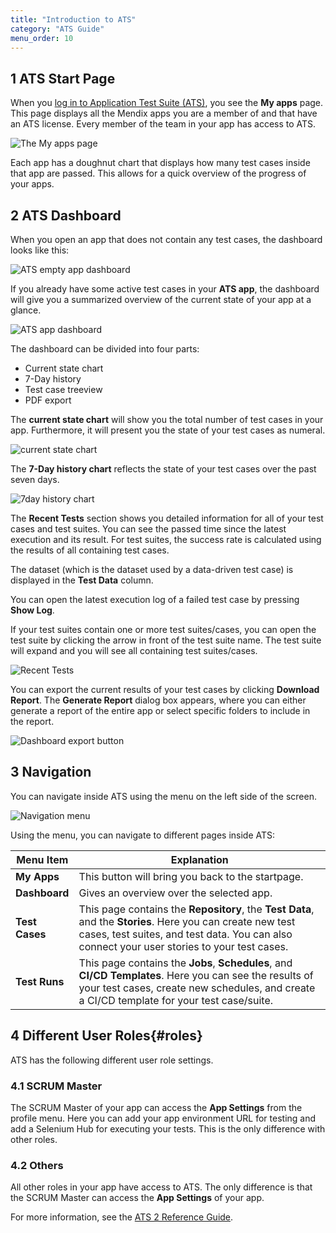 ```yaml
---
title: "Introduction to ATS"
category: "ATS Guide"
menu_order: 10
---
```


## 1 ATS Start Page

When you [log in to Application Test Suite (ATS)](https://ats.mendix.com), you see the **My apps** page. This page displays all the Mendix apps you are a member of and that have an ATS license. Every member of the team in your app has access to ATS.

![The My apps page](attachments/ov-introduction/my-apps.png)

Each app has a doughnut chart that displays how many test cases inside that app are passed. This allows for a quick overview of the progress of your apps.

## 2 ATS Dashboard

When you open an app that does not contain any test cases, the dashboard looks like this:

![ATS empty app dashboard](attachments/ov-introduction/empty-app.png)

If you already have some active test cases in your **ATS app**, the dashboard will give you a summarized overview of the current state of your app at a glance.

![ATS app dashboard](attachments/ov-introduction/dashboard.png)

The dashboard can be divided into four parts:

* Current state chart
* 7-Day history
* Test case treeview
* PDF export

The **current state chart** will show you the total number of test cases in your app. Furthermore, it will present you the state of your test cases as numeral.

![current state chart](attachments/ov-introduction/doughnutchart.png)

The **7-Day history chart** reflects the state of your test cases over the past seven days.

![7day history chart](attachments/ov-introduction/7dayhistory.png)

The **Recent Tests** section shows you detailed information for all of your test cases and test suites. You can see the passed time since the latest execution and its result. For test suites, the success rate is calculated using the results of all containing test cases.

The dataset (which is the dataset used by a data-driven test case) is displayed in the **Test Data** column.

You can open the latest execution log of a failed test case by pressing **Show Log**.

If your test suites contain one or more test suites/cases, you can open the test suite by clicking the arrow in front of the test suite name. The test suite will expand and you will see all containing test suites/cases.

![Recent Tests](attachments/ov-introduction/recent-tests.png)

You can export the current results of your test cases by clicking **Download Report**. The **Generate Report** dialog box appears, where you can either generate a report of the entire app or select specific folders to include in the report.

![Dashboard export button](attachments/ov-introduction/download-report.png)

## 3 Navigation

You can navigate inside ATS using the menu on the left side of the screen.

![Navigation menu](attachments/ov-introduction/navigation.png)

Using the menu, you can navigate to different pages inside ATS:

| Menu Item             | Explanation                                                                                          |
| -------------------------- | ----------------------------------------------------------------------------------------------------|
| **My Apps**             | This button will bring you back to the startpage.|
| **Dashboard**               | Gives an overview over the selected app.|
| **Test Cases**              | This page contains the **Repository**, the **Test Data**, and the **Stories**. Here you can create new test cases, test suites, and test data. You can also connect your user stories to your test cases.|
| **Test Runs**               | This page contains the **Jobs**, **Schedules**, and **CI/CD Templates**. Here you can see the results of your test cases, create new schedules, and create a CI/CD template for your test case/suite. |

## 4 Different User Roles{#roles}

ATS has the following different user role settings.

### 4.1 SCRUM Master

The SCRUM Master of your app can access the **App Settings** from the profile menu. Here you can add your app environment URL for testing and add a Selenium Hub for executing your tests. This is the only difference with other roles.

### 4.2 Others

All other roles in your app have access to ATS. The only difference is that the SCRUM Master can access the **App Settings** of your app.

For more information, see the [ATS 2 Reference Guide](rg2).
